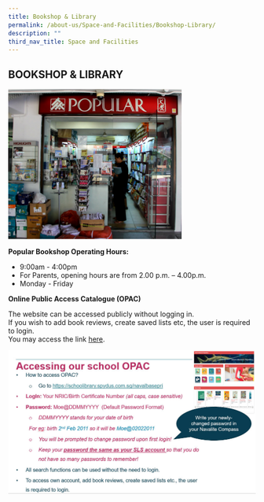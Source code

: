 ```yaml
---
title: Bookshop & Library
permalink: /about-us/Space-and-Facilities/Bookshop-Library/
description: ""
third_nav_title: Space and Facilities
---
```

## BOOKSHOP & LIBRARY

<img style="width: 70%;" src="/images/Popular%20(Edited).jpeg">


**Popular Bookshop Operating Hours:**  

*   9:00am - 4:00pm
*   For Parents, opening hours are from 2.00 p.m. – 4.00p.m.
*   Monday - Friday

  
**Online Public Access Catalogue (OPAC)**

The website can be accessed publicly without logging in.  
If you wish to add book reviews, create saved lists etc, the user is required to login.  
You may access the link [here](https://schoolibrary.spydus.com.sg/navalbasepri).

![](/images/OPAC.jpeg)
